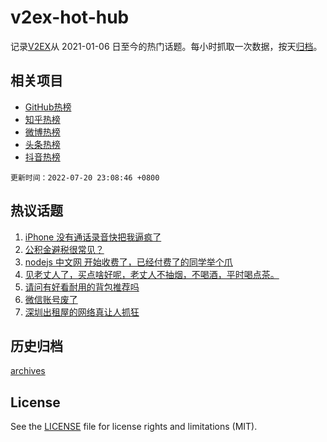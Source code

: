 # v2ex-hot-hub

 记录[V2EX](https://www.v2ex.com/)从 2021-01-06 日至今的热门话题。每小时抓取一次数据，按天[归档](archives)。
 
 ## 相关项目

- [GitHub热榜](https://github.com/lonnyzhang423/github-hot-hub)
- [知乎热榜](https://github.com/lonnyzhang423/zhihu-hot-hub)
- [微博热榜](https://github.com/lonnyzhang423/weibo-hot-hub)
- [头条热榜](https://github.com/lonnyzhang423/toutiao-hot-hub)
- [抖音热榜](https://github.com/lonnyzhang423/douyin-hot-hub)


 `更新时间：2022-07-20 23:08:46 +0800`

## 热议话题

1. [iPhone 没有通话录音快把我逼疯了](https://www.v2ex.com/t/867435)
1. [公积金避税很常见？](https://www.v2ex.com/t/867510)
1. [nodejs 中文网 开始收费了，已经付费了的同学举个爪](https://www.v2ex.com/t/867461)
1. [见老丈人了，买点啥好呢，老丈人不抽烟，不喝酒，平时喝点茶。](https://www.v2ex.com/t/867393)
1. [请问有好看耐用的背包推荐吗](https://www.v2ex.com/t/867431)
1. [微信账号废了](https://www.v2ex.com/t/867428)
1. [深圳出租屋的网络真让人抓狂](https://www.v2ex.com/t/867436)

## 历史归档

[archives](archives)

## License

See the [LICENSE](LICENSE) file for license rights and limitations (MIT).
